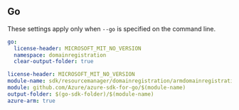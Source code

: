 ## Go

These settings apply only when `--go` is specified on the command line.

```yaml $(go) && !$(track2)
go:
  license-header: MICROSOFT_MIT_NO_VERSION
  namespace: domainregistration
  clear-output-folder: true
```

```yaml $(go) && $(track2)
license-header: MICROSOFT_MIT_NO_VERSION
module-name: sdk/resourcemanager/domainregistration/armdomainregistration
module: github.com/Azure/azure-sdk-for-go/$(module-name)
output-folder: $(go-sdk-folder)/$(module-name)
azure-arm: true
```
